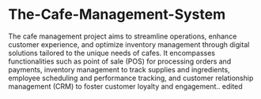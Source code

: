 # The-Cafe-Management-System 
The cafe management project aims to streamline operations, enhance customer experience, and optimize inventory management through digital solutions tailored to the unique needs of cafes.
It encompasses functionalities such as point of sale (POS) for processing orders and payments, inventory management to track supplies and ingredients, employee scheduling and performance tracking, and customer relationship management (CRM) to foster customer loyalty and engagement..
edited
